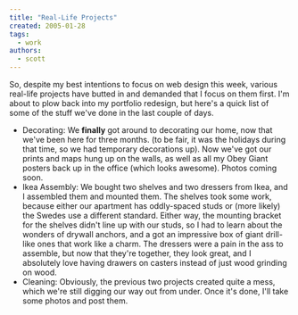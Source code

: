 ```yaml
---
title: "Real-Life Projects"
created: 2005-01-28
tags: 
  - work
authors: 
  - scott
---
```


So, despite my best intentions to focus on web design this week, various real-life projects have butted in and demanded that I focus on them first. I'm about to plow back into my portfolio redesign, but here's a quick list of some of the stuff we've done in the last couple of days.

- Decorating: We **finally** got around to decorating our home, now that we've been here for three months. (to be fair, it was the holidays during that time, so we had temporary decorations up). Now we've got our prints and maps hung up on the walls, as well as all my Obey Giant posters back up in the office (which looks awesome). Photos coming soon.
- Ikea Assembly: We bought two shelves and two dressers from Ikea, and I assembled them and mounted them. The shelves took some work, because either our apartment has oddly-spaced studs or (more likely) the Swedes use a different standard. Either way, the mounting bracket for the shelves didn't line up with our studs, so I had to learn about the wonders of drywall anchors, and a got an impressive box of giant drill-like ones that work like a charm. The dressers were a pain in the ass to assemble, but now that they're together, they look great, and I absolutely love having drawers on casters instead of just wood grinding on wood.
- Cleaning: Obviously, the previous two projects created quite a mess, which we're still digging our way out from under. Once it's done, I'll take some photos and post them.
